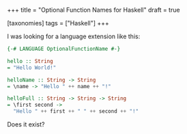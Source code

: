 +++
title = "Optional Function Names for Haskell"
draft = true

[taxonomies]
tags = ["Haskell"]
+++

I was looking for a language extension like this:

```haskell
{-# LANGUAGE OptionalFunctionName #-}

hello :: String
= "Hello World!"

helloName :: String -> String
= \name -> "Hello " ++ name ++ "!"

helloFull :: String -> String -> String
= \first second ->
  "Hello " ++ first ++ " " ++ second ++ "!"
```

Does it exist?
